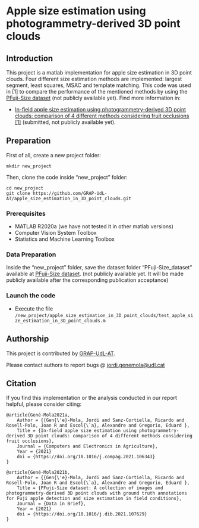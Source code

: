 # Apple size estimation using photogrammetry-derived 3D point clouds

## Introduction
This project is a matlab implementation for apple size estimation in 3D point clouds. Four different size estimation methods are implemented: largest segment, least squares, MSAC and template matching. This code was used in [1] to compare the performance of the mentioned methods by using the [PFuji-Size dataset](http://www.grap.udl.cat/en/publications/PFuji-Size_dataset.html) (not publicly available yet). Find more information in:
* [In-field apple size estimation using photogrammetry-derived 3D point clouds: comparison of 4 different methods considering fruit occlusions [1]](http://www.grap.udl.cat/en/publications/index.html) (submitted, not publicly available yet).

## Preparation 

First of all, create a new project folder:
```
mkdir new_project
```

Then, clone the code inside “new_project” folder:
```
cd new_project
git clone https://github.com/GRAP-UdL-AT/apple_size_estimation_in_3D_point_clouds.git
```

### Prerequisites

* MATLAB R2020a (we have not tested it in other matlab versions)
* Computer Vision System Toolbox
* Statistics and Machine Learning Toolbox

### Data Preparation

Inside the “new_project” folder, save the dataset folder “PFuji-Size_dataset” available at [PFuji-Size dataset](https://www.grap.udl.cat/en/publications/apple_size_estimation_SfM/). (not publicly available yet. It will be made publicly available after the corresponding publication acceptance)

### Launch the code

* Execute the file `/new_project/apple_size_estimation_in_3D_point_clouds/test_apple_size_estimation_in_3D_point_clouds.m`


## Authorship

This project is contributed by [GRAP-UdL-AT](http://www.grap.udl.cat/en/index.html).

Please contact authors to report bugs @ jordi.genemola@udl.cat


## Citation

If you find this implementation or the analysis conducted in our report helpful, please consider citing:

    @article{Gené-Mola2021a,
        Author = {{Gen{\'e}-Mola, Jordi and Sanz-Cortiella, Ricardo and Rosell-Polo, Joan R and Escol{\`a}, Alexandre and Gregorio, Eduard },
        Title = {In-field apple size estimation using photogrammetry-derived 3D point clouds: comparison of 4 different methods considering fruit occlusions},
        Journal = {Computers and Electronics in Agriculture},
        Year = {2021}
        doi = {https://doi.org/10.1016/j.compag.2021.106343}
    }
    
    @article{Gené-Mola2021b,
        Author = {{Gen{\'e}-Mola, Jordi and Sanz-Cortiella, Ricardo and Rosell-Polo, Joan R and Escol{\`a}, Alexandre and Gregorio, Eduard },
        Title = {PFuji-Size dataset: A collection of images and photogrammetry-derived 3D point clouds with ground truth annotations for Fuji apple detection and size estimation in field conditions},
        Journal = {Data in Brief},
        Year = {2021}
        doi = {https://doi.org/10.1016/j.dib.2021.107629}
    }
